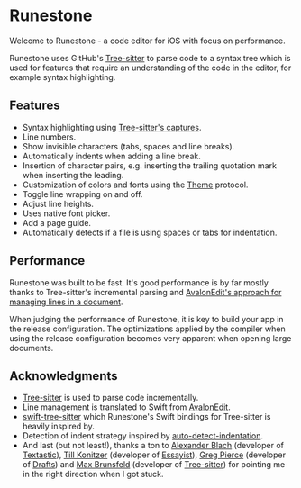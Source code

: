 # Runestone

Welcome to Runestone - a code editor for iOS with focus on performance.

Runestone uses GitHub's [Tree-sitter](https://tree-sitter.github.io/tree-sitter/) to parse code to a syntax tree which is used for features that require an understanding of the code in the editor, for example syntax highlighting.

## Features

- Syntax highlighting using [Tree-sitter's captures](https://tree-sitter.github.io/tree-sitter/syntax-highlighting#highlights).
- Line numbers.
- Show invisible characters (tabs, spaces and line breaks).
- Automatically indents when adding a line break.
- Insertion of character pairs, e.g. inserting the trailing quotation mark when inserting the leading.
- Customization of colors and fonts using the [Theme](https://github.com/simonbs/Runestone/blob/main/Sources/Runestone/TextView/Theme.swift) protocol.
- Toggle line wrapping on and off.
- Adjust line heights.
- Uses native font picker.
- Add a page guide.
- Automatically detects if a file is using spaces or tabs for indentation.

## Performance

Runestone was built to be fast. It's good performance is by far mostly thanks to Tree-sitter's incremental parsing and [AvalonEdit's approach for managing lines in a document](https://github.com/icsharpcode/AvalonEdit/blob/master/ICSharpCode.AvalonEdit/Document/DocumentLineTree.cs).

When judging the performance of Runestone, it is key to build your app in the release configuration. The optimizations applied by the compiler when using the release configuration becomes very apparent when opening large documents.

## Acknowledgments

- [Tree-sitter](https://tree-sitter.github.io/tree-sitter) is used to parse code incrementally.
- Line management is translated to Swift from [AvalonEdit](https://github.com/icsharpcode/AvalonEdit).
- [swift-tree-sitter](https://github.com/viktorstrate/swift-tree-sitter) which Runestone's Swift bindings for Tree-sitter is heavily inspired by.
- Detection of indent strategy inspired by [auto-detect-indentation](https://github.com/jtokoph/auto-detect-indentation).
- And last (but not least!), thanks a ton to [Alexander Blach](https://twitter.com/Lextar) (developer of [Textastic](https://www.textasticapp.com)), [Till Konitzer](https://twitter.com/knutknatter) (developer of [Essayist](https://www.essayist.app)), [Greg Pierce](https://twitter.com/agiletortoise) (developer of [Drafts](https://getdrafts.com)) and [Max Brunsfeld](https://twitter.com/maxbrunsfeld) (developer of [Tree-sitter](https://tree-sitter.github.io/tree-sitter/)) for pointing me in the right direction when I got stuck.
